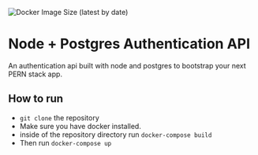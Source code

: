 ![Docker Image Size (latest by date)](https://img.shields.io/docker/image-size/jewarner57/Node-Postgres-Auth-API
)
# Node + Postgres Authentication API
An authentication api built with node and postgres to bootstrap your next PERN stack app.

## How to run
* ```git clone``` the repository
* Make sure you have docker installed.
* inside of the repository directory run ```docker-compose build```
* Then run ```docker-compose up```
